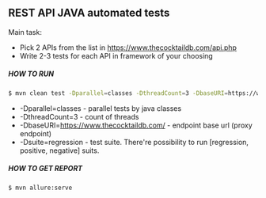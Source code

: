 ## **REST API JAVA automated tests**

Main task:

- Pick 2 APIs from the list in https://www.thecocktaildb.com/api.php
- Write 2-3 tests for each API in framework of your choosing

##### **HOW TO RUN**

```sh
$ mvn clean test -Dparallel=classes -DthreadCount=3 -DbaseURI=https://www.thecocktaildb.com/ -Dsuite=regression

```
- -Dparallel=classes - parallel tests by java classes
- -DthreadCount=3 - count of threads
- -DbaseURI=https://www.thecocktaildb.com/ - endpoint base url (proxy endpoint)
- -Dsuite=regression - test suite. There're possibility to run [regression, positive, negative] suits.

##### **HOW TO GET REPORT**

```sh
$ mvn allure:serve

```  




